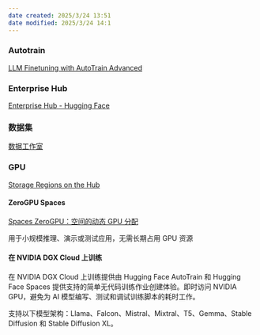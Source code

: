 ```yaml
---
date created: 2025/3/24 13:51
date modified: 2025/3/24 14:1
---
```

### Autotrain

[LLM Finetuning with AutoTrain Advanced](https://huggingface.co/docs/autotrain/main/en/tasks/llm_finetuning)

### Enterprise Hub

[Enterprise Hub - Hugging Face](https://huggingface.co/enterprise)

### 数据集

[数据工作室](https://huggingface.co/docs/hub/datasets-viewer)

### GPU

[Storage Regions on the Hub](https://huggingface.co/docs/hub/advanced-compute-options)

#### ZeroGPU Spaces

[Spaces ZeroGPU：空间的动态 GPU 分配](https://huggingface.co/docs/hub/spaces-zerogpu)

用于小规模推理、演示或测试应用，无需长期占用 GPU 资源

#### 在 NVIDIA DGX Cloud 上训练

在 NVIDIA DGX Cloud 上训练提供由 Hugging Face AutoTrain 和 Hugging Face Spaces 提供支持的简单无代码训练作业创建体验。即时访问 NVIDIA GPU，避免为 AI 模型编写、测试和调试训练脚本的耗时工作。

支持以下模型架构：Llama、Falcon、Mistral、Mixtral、T5、Gemma、Stable Diffusion 和 Stable Diffusion XL。